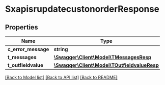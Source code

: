 # SxapisrupdatecustonorderResponse

## Properties
Name | Type | Description | Notes
------------ | ------------- | ------------- | -------------
**c_error_message** | **string** |  | [optional] 
**t_messages** | [**\Swagger\Client\Model\TMessagesResp**](TMessagesResp.md) |  | [optional] 
**t_outfieldvalue** | [**\Swagger\Client\Model\TOutfieldvalueResp**](TOutfieldvalueResp.md) |  | [optional] 

[[Back to Model list]](../README.md#documentation-for-models) [[Back to API list]](../README.md#documentation-for-api-endpoints) [[Back to README]](../README.md)


